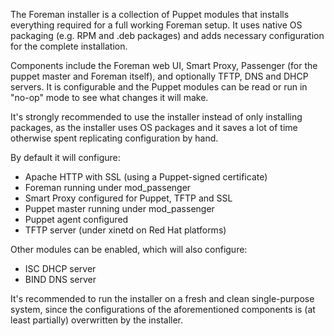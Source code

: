 
The Foreman installer is a collection of Puppet modules that installs everything required for a full working Foreman setup.  It uses native OS packaging (e.g. RPM and .deb packages) and adds necessary configuration for the complete installation.

Components include the Foreman web UI, Smart Proxy, Passenger (for the puppet master and Foreman itself), and optionally TFTP, DNS and DHCP servers.  It is configurable and the Puppet modules can be read or run in "no-op" mode to see what changes it will make.

It's strongly recommended to use the installer instead of only installing packages, as the installer uses OS packages and it saves a lot of time otherwise spent replicating configuration by hand.

By default it will configure:

* Apache HTTP with SSL (using a Puppet-signed certificate)
* Foreman running under mod_passenger
* Smart Proxy configured for Puppet, TFTP and SSL
* Puppet master running under mod_passenger
* Puppet agent configured
* TFTP server (under xinetd on Red Hat platforms)

Other modules can be enabled, which will also configure:

* ISC DHCP server
* BIND DNS server

It's recommended to run the installer on a fresh and clean single-purpose system, since the configurations of the aforementioned components is (at least partially) overwritten by the installer.
